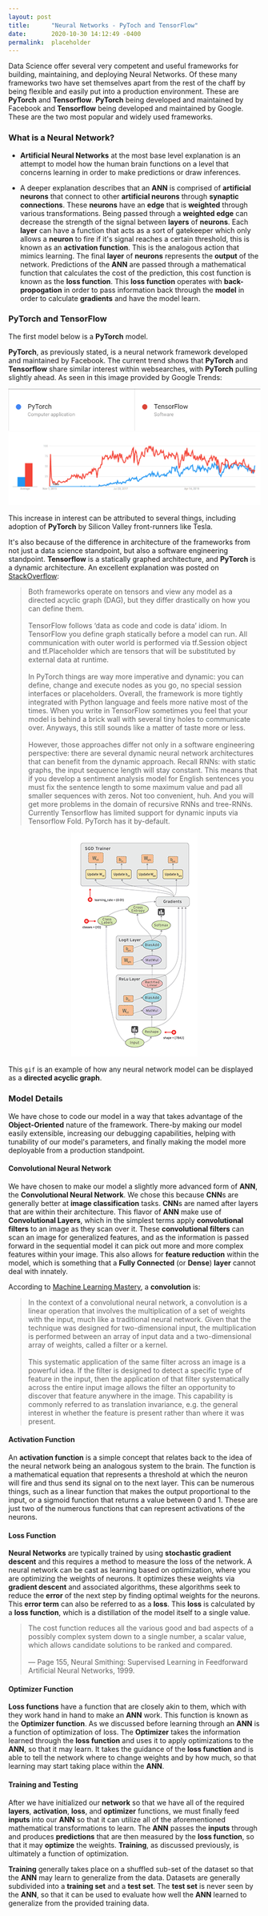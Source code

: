 ```yaml
---
layout: post
title:      "Neural Networks - PyToch and TensorFlow"
date:       2020-10-30 14:12:49 -0400
permalink:  placeholder
---
```



Data Science offer several very competent and useful frameworks for building, maintaining, and deploying Neural Networks. Of these many frameworks two have set themselves apart from the rest of the chaff by being flexible and easily put into a production environment. These are **PyTorch** and **Tensorflow**. **PyTorch** being developed and maintained by Facebook and **Tensorflow** being developed and maintained by Google. These are the two most popular and widely used frameworks. 

### What is a Neural Network? 

* **Artificial Neural Networks** at the most base level explanation is an attempt to model how the human brain functions on a level that concerns learning in order to make predictions or draw inferences.


* A deeper explanation describes that an **ANN** is comprised of **artificial neurons** that connect to other **artificial neurons** through **synaptic connections**. These **neurons** have an **edge** that is **weighted** through various transformations. Being passed through a **weighted edge** can decrease the strength of the signal between **layers** of **neurons**. Each **layer** can have a function that acts as a sort of gatekeeper which only allows a **neuron** to fire if it's signal reaches a certain threshold, this is known as an **activation function**. This is the analogous action that mimics learning. The final **layer** of **neurons** represents the **output** of the network. Predictions of the **ANN** are passed through a mathematical function that calculates the cost of the prediction, this cost function is known as the **loss function**. This **loss function** operates with **back-propogation** in order to pass information back through the **model** in order to calculate **gradients** and have the model learn.

### PyTorch and TensorFlow

The first model below is a **PyTorch** model. 

**PyTorch**, as previously stated, is a neural network framework developed and maintained by Facebook. The current trend shows that **PyTorch** and **Tensorflow** share similar interest within websearches, with **PyTorch** pulling slightly ahead. As seen in this image provided by Google Trends: 

<p align="center">
  <img src="Images/pyttf.png" />
  <img src="Images/pyttf_chart.png" />
</p>

This increase in interest can be attributed to several things, including adoption of **PyTorch** by Silicon Valley front-runners like Tesla. 

It's also because of the difference in architecture of the frameworks from not just a data science standpoint, but also a software engineering standpoint. **Tensorflow** is a statically graphed architecture, and **PyTorch** is a dynamic architecture. An excellent explanation was posted on [StackOverflow](https://stackoverflow.com/questions/46154189/what-is-the-difference-of-static-computational-graphs-in-tensorflow-and-dynamic):

> Both frameworks operate on tensors and view any model as a directed acyclic graph (DAG), but they differ drastically on how you can define them.<br><br>
TensorFlow follows ‘data as code and code is data’ idiom. In TensorFlow you define graph statically before a model can run. All communication with outer world is performed via tf.Session object and tf.Placeholder which are tensors that will be substituted by external data at runtime. <br><br>
In PyTorch things are way more imperative and dynamic: you can define, change and execute nodes as you go, no special session interfaces or placeholders. Overall, the framework is more tightly integrated with Python language and feels more native most of the times. When you write in TensorFlow sometimes you feel that your model is behind a brick wall with several tiny holes to communicate over. Anyways, this still sounds like a matter of taste more or less. <br><br>
However, those approaches differ not only in a software engineering perspective: there are several dynamic neural network architectures that can benefit from the dynamic approach. Recall RNNs: with static graphs, the input sequence length will stay constant. This means that if you develop a sentiment analysis model for English sentences you must fix the sentence length to some maximum value and pad all smaller sequences with zeros. Not too convenient, huh. And you will get more problems in the domain of recursive RNNs and tree-RNNs. Currently Tensorflow has limited support for dynamic inputs via Tensorflow Fold. PyTorch has it by-default.

<p align="center">
    <img src="Images/graphmap.gif" />
</p>

This `gif` is an example of how any neural network model can be displayed as a **directed acyclic graph**.

### Model Details

We have chose to code our model in a way that takes advantage of the **Object-Oriented** nature of the framework. There-by making our model easily extensible, increasing our debugging capabilities, helping with tunability of our model's parameters, and finally making the model more deployable from a production standpoint.

#### Convolutional Neural Network

We have chosen to make our model a slightly more advanced form of **ANN**, the **Convolutional Neural Network**. We chose this because **CNN**s are generally better at **image classification** tasks. **CNN**s are named after layers that are within their architecture. This flavor of **ANN** make use of **Convolutional Layers**, which in the simplest terms apply **convolutional filters** to an image as they scan over it. These **convolutional filters** can scan an image for generalized features, and as the information is passed forward in the sequential model it can pick out more and more complex features within your image. This also allows for **feature reduction** within the model, which is something that a **Fully Connected** (or **Dense**) **layer** cannot deal with innately. 

According to [Machine Learning Mastery](https://machinelearningmastery.com/convolutional-layers-for-deep-learning-neural-networks/), a **convolution** is:

> In the context of a convolutional neural network, a convolution is a linear operation that involves the multiplication of a set of weights with the input, much like a traditional neural network. Given that the technique was designed for two-dimensional input, the multiplication is performed between an array of input data and a two-dimensional array of weights, called a filter or a kernel. <br><br>
This systematic application of the same filter across an image is a powerful idea. If the filter is designed to detect a specific type of feature in the input, then the application of that filter systematically across the entire input image allows the filter an opportunity to discover that feature anywhere in the image. This capability is commonly referred to as translation invariance, e.g. the general interest in whether the feature is present rather than where it was present.

#### Activation Function

An **activation function** is a simple concept that relates back to the idea of the neural network being an analogous system to the brain. The function is a mathematical equation that represents a threshold at which the neuron will fire and thus send its signal on to the next layer. This can be numerous things, such as a linear function that makes the output proportional to the input, or a sigmoid function that returns a value between 0 and 1. These are just two of the numerous functions that can represent activations of the neurons.

#### Loss Function

**Neural Networks** are typically trained by using **stochastic gradient descent** and this requires a method to measure the loss of the network. A neural network can be cast as learning based on optimization, where you are optimizing the weights of neurons. It optimizes these weights via **gradient descent** and associated algorithms, these algorithms seek to reduce the **error** of the next step by finding optimal weights for the neurons. This **error term** can also be referred to as a **loss**. This **loss** is calculated by a **loss function**, which is a distillation of the model itself to a single value. 

> The cost function reduces all the various good and bad aspects of a possibly complex system down to a single number, a scalar value, which allows candidate solutions to be ranked and compared.<br><br>
— Page 155, Neural Smithing: Supervised Learning in Feedforward Artificial Neural Networks, 1999.

#### Optimizer Function

**Loss functions** have a function that are closely akin to them, which with they work hand in hand to make an **ANN** work. This function is known as the **Optimizer function**. As we discussed before learning through an **ANN** is a function of optimization of loss. The **Optimizer** takes the information learned through the **loss function** and uses it to apply optimizations to the **ANN**, so that it may learn. It takes the guidance of the **loss function** and is able to tell the network where to change weights and by how much, so that learning may start taking place within the **ANN**.

#### Training and Testing

After we have initialized our **network** so that we have all of the required **layers**, **activation**, **loss**, and **optimizer** functions, we must finally feed **inputs** into our **ANN** so that it can utilize all of the aforementioned mathematical transformations to learn. The **ANN** passes the **inputs** through and produces **predictions** that are then measured by the **loss function**, so that it may **optimize** the weights. **Training**, as discussed previously, is ultimately a function of optimization.

**Training** generally takes place on a shuffled sub-set of the dataset so that the **ANN** may learn to generalize from the data. Datasets are generally subdivided into a **training set** and a **test set**. The **test set** is never seen by the **ANN**, so that it can be used to evaluate how well the **ANN** learned to generalize from the provided training data.
